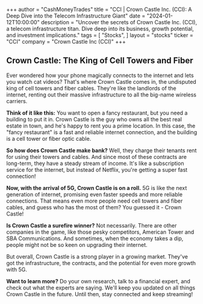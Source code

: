 +++
author = "CashMoneyTrades"
title = "CCI |  Crown Castle Inc. (CCI): A Deep Dive into the Telecom Infrastructure Giant"
date = "2024-01-12T10:00:00"
description = "Uncover the secrets of Crown Castle Inc. (CCI), a telecom infrastructure titan. Dive deep into its business, growth potential, and investment implications."
tags = [
"Stocks",
]
layout = "stocks"
ticker = "CCI"
company = "Crown Castle Inc (CCI)"
+++
        


## Crown Castle: The King of Cell Towers and Fiber 

Ever wondered how your phone magically connects to the internet and lets you watch cat videos? That's where Crown Castle comes in, the undisputed king of cell towers and fiber cables. They're like the landlords of the internet, renting out their massive infrastructure to all the big-name wireless carriers.  

**Think of it like this:**  You want to open a fancy restaurant, but you need a building to put it in. Crown Castle is the guy who owns all the best real estate in town, and he's happy to rent you a prime location. In this case, the "fancy restaurant" is a fast and reliable internet connection, and the building is a cell tower or fiber optic cable. 

**So how does Crown Castle make bank?** Well, they charge their tenants rent for using their towers and cables. And since most of these contracts are long-term, they have a steady stream of income. It's like a subscription service for the internet, but instead of Netflix, you're getting a super fast connection!

**Now, with the arrival of 5G, Crown Castle is on a roll.**  5G is like the next generation of internet, promising even faster speeds and more reliable connections. That means even more people need cell towers and fiber cables, and guess who has the most of them? You guessed it - Crown Castle!

**Is Crown Castle a surefire winner?**  Not necessarily. There are other companies in the game, like those pesky competitors, American Tower and SBA Communications. And sometimes, when the economy takes a dip, people might not be so keen on upgrading their internet.  

But overall, Crown Castle is a strong player in a growing market. They've got the infrastructure, the contracts, and the potential for even more growth with 5G.  

**Want to learn more?**  Do your own research, talk to a financial expert, and check out what the experts are saying.  We'll keep you updated on all things Crown Castle in the future.  Until then, stay connected and keep streaming! 

        